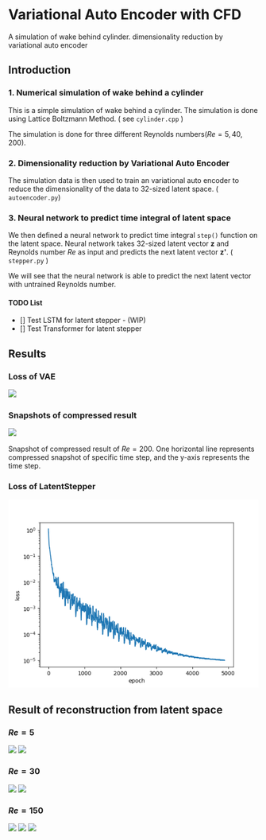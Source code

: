 # Variational Auto Encoder with CFD
A simulation of wake behind cylinder. dimensionality reduction by variational auto encoder


## Introduction

### 1. Numerical simulation of wake behind a cylinder
This is a simple simulation of wake behind a cylinder. 
The simulation is done using Lattice Boltzmann Method. ( see `cylinder.cpp` )

The simulation is done for three different Reynolds numbers($Re = 5, 40, 200$). 

### 2. Dimensionality reduction by Variational Auto Encoder
The simulation data is then used to train an variational auto encoder to reduce the dimensionality of the data to 32-sized latent space. ( `autoencoder.py`)

### 3. Neural network to predict time integral of latent space
We then defined a neural network to predict time integral `step()` function on the latent space.
Neural network takes 32-sized latent vector **z** and Reynolds number $Re$ as input and predicts the next latent vector **z'**. ( `stepper.py` )

We will see that the neural network is able to predict the next latent vector with untrained Reynolds number.

#### TODO List
- [] Test LSTM for latent stepper - (WIP)
- [] Test Transformer for latent stepper

## Results

### Loss of VAE

![](result/autoencoder_loss.png)

### Snapshots of compressed result

![](result/vae_latent_re200.png)

Snapshot of compressed result of $Re = 200$.
One horizontal line represents compressed snapshot of specific time step, and the y-axis represents the time step.


### Loss of LatentStepper

![](result/latent_stepper_loss.png)


## Result of reconstruction from latent space

### $Re = 5$

![](result/plots5/plot0001.png)
![](result/plots5/plot0010.png)

### $Re = 30$

![](result/plots30/plot0004.png)
![](result/plots30/plot0030.png)

### $Re = 150$

![](result/plots150/plot0010.png)
![](result/plots150/plot0050.png)
![](result/plots150/plot0100.png)
